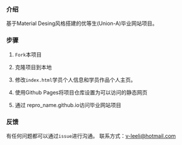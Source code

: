 ### 介绍

基于Material Desing风格搭建的优等生(Union-A)毕业网站项目。

### 步骤
1. `Fork`本项目

2. 克隆项目到本地

3. 修改`index.html`学员个人信息和学员作品个人主页。

4. 使用Github Pages将项目仓库设置为可以访问的静态网页

5. 通过 repro_name.github.io访问毕业网站项目

### 反馈

有任何问题都可以通过`issue`进行沟通。
联系方式：v-leeli@hotmail.com